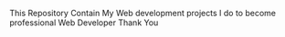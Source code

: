This Repository Contain My Web development projects I do to become professional Web Developer
Thank You